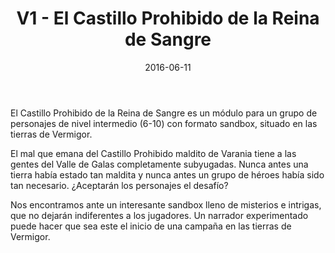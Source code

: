 ﻿---
title: V1 - El Castillo Prohibido de la Reina de Sangre
summary: El castillo de Varania tiene una nueva señora que ha traído el caos y el terror al Valle de Galas y sus habitantes. Nunca antes una tierra había estado tan maldita y nunca antes un grupo de héroes había sido tan necesario. ¿Aceptarán los personajes el desafío? El Castillo Prohibido de La Reina de Sangre os espera.

authors:
  - José Manuel Palacios Rodrigo
date: 2016-06-11
type: post
categories:
- Clásicos de la Marca
- Línea V
tags:
- Vermigor
- Fortaleza
- Sandbox
- Urbano
- Exploración
minlevels: "6"
maxlevels: "10"
prices: 8,00 €
session: "?"
mincharacters: "5"
maxcharacters: "6"
eval: oficial
cover: "v1-el-castillo-prohibido-de-la-reina-de-sangre.jpg"
download: "v1-el-castillo-prohibido-de-la-reina-de-sangre.pdf"
moreinfo: "https://tesorosdelamarca.com/producto/castillo-prohibido-la-reina-sangre/"
license: "OGL"
draft: false

---

El Castillo Prohibido de la Reina de Sangre es un módulo para un grupo de personajes de nivel intermedio (6-10) con formato sandbox, situado en las tierras de Vermigor.

El mal que emana del Castillo Prohibido maldito de Varania tiene a las gentes del Valle de Galas completamente subyugadas. Nunca antes una tierra había estado tan maldita y nunca antes un grupo de héroes había sido tan necesario. ¿Aceptarán los personajes el desafío?

Nos encontramos ante un interesante sandbox lleno de misterios e intrigas, que no dejarán indiferentes a los jugadores. Un narrador experimentado puede hacer que sea este el inicio de una campaña en las tierras de Vermigor.
